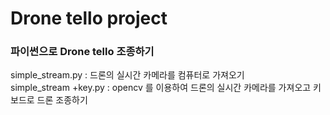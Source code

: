 # Drone tello project
### 파이썬으로  Drone tello 조종하기
simple_stream.py : 드론의 실시간 카메라를 컴퓨터로 가져오기  
simple_stream +key.py : opencv 를 이용하여 드론의 실시간 카메라를 가져오고 키보드로 드론 조종하기  
